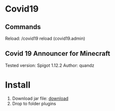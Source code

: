 # Covid19


## Commands
Reload: /covid19 reload (covid19.admin)


## Covid 19 Announcer for Minecraft

Tested version: Spigot 1.12.2
Author: quandz

# **Install**
1. Download jar file: [download](https://github.com/boristran03/Covid19/raw/master/release/Covid19-1.0.jar)
2. Drop to folder plugins

